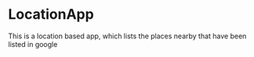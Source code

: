 # LocationApp
This is a location based app, which lists the places nearby that have been listed in google
